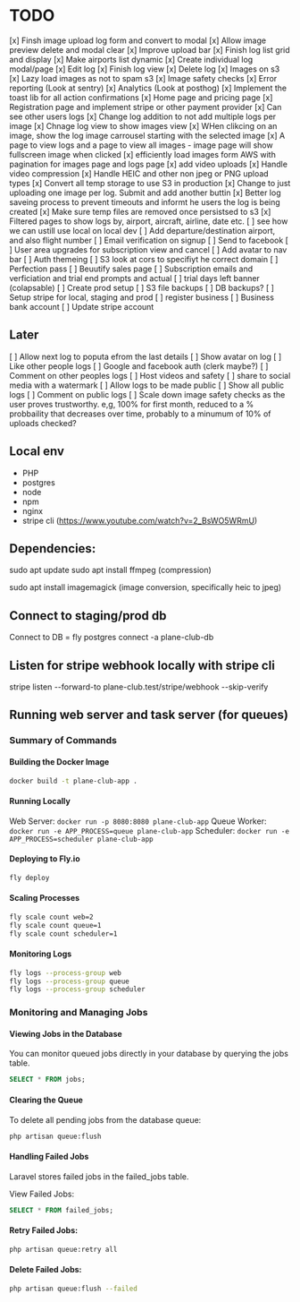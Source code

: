 # TODO

[x] Finsh image upload log form and convert to modal
[x] Allow image preview delete and modal clear
[x] Improve upload bar
[x] Finish log list grid and display
[x] Make airports list dynamic
[x] Create individual log modal/page
[x] Edit log
[x] Finish log view
[x] Delete log
[x] Images on s3
[x] Lazy load images as not to spam s3
[x] Image safety checks
[x] Error reporting (Look at sentry)
[x] Analytics (Look at posthog)
[x] Implement the toast lib for all action confirmations
[x] Home page and pricing page
[x] Registration page and implement stripe or other payment provider
[x] Can see other users logs
[x] Change log addition to not add multiple logs per image
[x] Chnage log view to show images view
[x] WHen clikcing on an image, show the log image carrousel starting with the selected image
[x] A page to view logs and a page to view all images - image page will show fullscreen image when clicked
[x] efficiently load images form AWS with pagination for images page and logs page
[x] add video uploads
[x] Handle video compression
[x] Handle HEIC and other non jpeg or PNG upload types
[x] Convert all temp storage to use S3 in production
[x] Change to just uploading one image per log. Submit and add another buttin
[x] Better log saveing process to prevent timeouts and informt he users the log is being created
[x] Make sure temp files are removed once persistsed to s3
[x] Filtered pages to show logs by, airport, aircraft, airline, date etc.
[ ] see how we can ustill use local on local dev
[ ] Add departure/destination airport, and also flight number
[ ] Email verification on signup
[ ] Send to facebook
[ ] User area upgrades for subscription view and cancel
[ ] Add avatar to nav bar
[ ] Auth themeing
[ ] S3 look at cors to specifiyt he correct domain
[ ] Perfection pass
[ ] Beuutify sales page
[ ] Subscription emails and verficiation and trial end prompts and actual
[ ] trial days left banner (colapsable)
[ ] Create prod setup
[ ] S3 file backups
[ ] DB backups?
[ ] Setup stripe for local, staging and prod
[ ] register business
[ ] Business bank account
[ ] Update stripe account


## Later

[ ] Allow next log to poputa efrom the last details
[ ] Show avatar on log
[ ] Like other people logs
[ ] Google and facebook auth (clerk maybe?)
[ ] Comment on other peoples logs
[ ] Host videos and safety
[ ] share to social media with a watermark
[ ] Allow logs to be made public
[ ] Show all public logs
[ ] Comment on public logs
[ ] Scale down image safety checks as the user proves trustworthy. e,g, 100% for first month, reduced to a % probbaility that   decreases over time, probably to a minumum of 10% of uploads checked?


## Local env
- PHP
- postgres
- node
- npm
- nginx
- stripe cli (https://www.youtube.com/watch?v=2_BsWO5WRmU)

## Dependencies:

sudo apt update
sudo apt install ffmpeg (compression)

sudo apt install imagemagick (image conversion, specifically heic to jpeg)

## Connect to staging/prod db

Connect to DB = fly postgres connect -a plane-club-db

## Listen for stripe webhook locally with stripe cli

stripe listen --forward-to plane-club.test/stripe/webhook --skip-verify

## Running web server and task server (for queues)
### Summary of Commands

#### Building the Docker Image
```bash
docker build -t plane-club-app .
```

#### Running Locally
Web Server: `docker run -p 8080:8080 plane-club-app`
Queue Worker: `docker run -e APP_PROCESS=queue plane-club-app`
Scheduler: `docker run -e APP_PROCESS=scheduler plane-club-app`

#### Deploying to Fly.io
```bash
fly deploy
```

#### Scaling Processes
```bash
fly scale count web=2
fly scale count queue=1
fly scale count scheduler=1
```

#### Monitoring Logs
```bash
fly logs --process-group web
fly logs --process-group queue
fly logs --process-group scheduler
```

### Monitoring and Managing Jobs

#### Viewing Jobs in the Database
You can monitor queued jobs directly in your database by querying the jobs table.

```sql
SELECT * FROM jobs;
```

#### Clearing the Queue
To delete all pending jobs from the database queue:

```bash
php artisan queue:flush
```

#### Handling Failed Jobs
Laravel stores failed jobs in the failed_jobs table.

View Failed Jobs:

```sql
SELECT * FROM failed_jobs;
```

#### Retry Failed Jobs:

```bash
php artisan queue:retry all
```

#### Delete Failed Jobs:

```bash
php artisan queue:flush --failed
```
